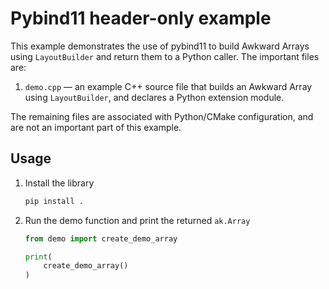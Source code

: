# Pybind11 header-only example

This example demonstrates the use of pybind11 to build Awkward Arrays using `LayoutBuilder`
and return them to a Python caller. The important files are:
1. `demo.cpp` — an example C++ source file that builds an Awkward Array using `LayoutBuilder`,
   and declares a Python extension module.

The remaining files are associated with Python/CMake configuration, and are not an important part of this example.

## Usage

1. Install the library
    ```bash
    pip install .
    ```
2. Run the demo function and print the returned `ak.Array`
    ```python
    from demo import create_demo_array

    print(
        create_demo_array()
    )
    ```
